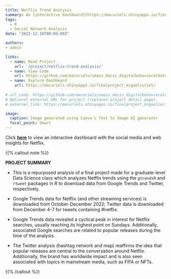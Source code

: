 ```yaml
---
title: Netflix Trend Analysis
summary: An [interactive dashboard](https://macuriels.shinyapps.io/finalproject_miguelcuriel/) built using R to analyze Netflix trends on Google and Twitter.
tags:
  - R
  - Social Network Analysis
date: "2022-12-10T00:00:00Z"

authors:
- admin

links:
  - name: Read Project
    url: '/project/netflix-trend-analysis/'
  - name: View Code
    url: https://github.com/macuriels/umass_dacss_digitalbehavioraldata/blob/main/FinalProject_Shiny_MiguelCuriel.R
  - name: Explore Dashboard
    url: https://macuriels.shinyapps.io/finalproject_miguelcuriel/
    
# url_code: https://github.com/macuriels/umass_dacss_digitalbehavioraldata/blob/main/FinalProject_Shiny_MiguelCuriel.R
# Optional external URL for project (replaces project detail page).
# external_link: https://macuriels.shinyapps.io/finalproject_miguelcuriel/

image:
  caption: Image generated using Canva's Text to Image AI generator
  focal_point: Smart
---
```


Click [**here**](https://macuriels.shinyapps.io/finalproject_miguelcuriel/) to view an interactive dashboard with the social media and web insights for Netflix.

{{% callout note %}}

**PROJECT SUMMARY**

- This is a repurposed analysis of a final project made for a graduate-level Data Science class which analyzes Netflix trends using the `gtrendsR` and `rtweet` packages in R to download data from Google Trends and Twitter, respectively. 

- Google Trends data for Netflix (and other streaming services) is downloaded from October-December 2022; Twitter data is downloaded from December 4-7 for tweets containing #netflix.

- Google Trends data revealed a cyclical peak in interest for Netflix searches, usually reaching its highest point on Sundays. Additionally, associated Google searches are related to popular releases during the time of the analysis. 

- The Twitter analysis (hashtag network and map) reaffirms the idea that popular releases are central to the conversation around Netflix. Additionally, the brand has worldwide impact and is also seen associated with topics in mainstream media, such as FIFA or NFTs. 

{{% /callout %}}
